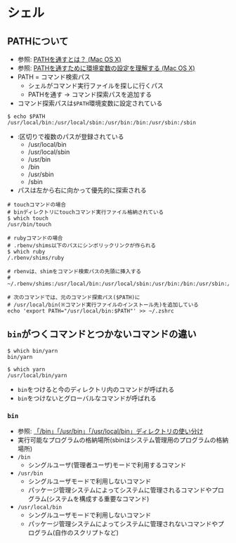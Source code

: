 # シェル
## PATHについて
- 参照: [PATHを通すとは？ (Mac OS X)](https://qiita.com/soarflat/items/09be6ab9cd91d366bf71)
- 参照: [PATHを通すために環境変数の設定を理解する (Mac OS X)](https://qiita.com/soarflat/items/d5015bec37f8a8254380)
- PATH = コマンド検索パス
  - シェルがコマンド実行ファイルを探しに行くパス
  - PATHを通す -> コマンド探索パスを追加する
- コマンド探索パスは`$PATH`環境変数に設定されている
```
$ echo $PATH
/usr/local/bin:/usr/local/sbin:/usr/bin:/bin:/usr/sbin:/sbin
```
- :区切りで複数のパスが登録されている
  - /usr/local/bin
  - /usr/local/sbin
  - /usr/bin
  - /bin
  - /usr/sbin
  - /sbin
- パスは左から右に向かって優先的に探索される

```
# touchコマンドの場合
# binディレクトリにtouchコマンド実行ファイル格納されている
$ which touch
/usr/bin/touch
```

```
# rubyコマンドの場合
# .rbenv/shims以下のパスにシンボリックリンクが作られる
$ which ruby
/.rbenv/shims/ruby

# rbenvは、shimをコマンド検索パスの先頭に挿入する
# ~/.rbenv/shims:/usr/local/bin:/usr/local/sbin:/usr/bin:/bin:/usr/sbin:/sbin
```

```
# 次のコマンドでは、元のコマンド探索パス($PATH)に
# /usr/local/bin(※コマンド実行ファイルのインストール先)を追加している
echo 'export PATH="/usr/local/bin:$PATH"' >> ~/.zshrc
```

## `bin`がつくコマンドとつかないコマンドの違い
```
$ which bin/yarn
bin/yarn

$ which yarn
/usr/local/bin/yarn
```
- `bin`をつけると今のディレクトリ内のコマンドが呼ばれる
- `bin`をつけないとグローバルなコマンドが呼ばれる

### `bin`
- 参照: [「/bin」「/usr/bin」「/usr/local/bin」ディレクトリの使い分け](https://linuc.org/study/knowledge/544/)
- 実行可能なプログラムの格納場所(sbinはシステム管理用のプログラムの格納場所)
- `/bin`
  - シングルユーザ(管理者ユーザ)モードで利用するコマンド
- `/usr/bin`
  - シングルユーザモードで利用しないコマンド
  - パッケージ管理システムによってシステムに管理されるコマンドやプログラム(システムを構成する重要なコマンド)
- `/usr/local/bin`
  - シングルユーザモードで利用しないコマンド
  - パッケージ管理システムによってシステムに管理されないコマンドやプログラム(自作のスクリプトなど)
